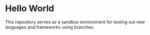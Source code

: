# Hello World
This repository serves as a sandbox environment for testing out new languages and frameworks using branches.